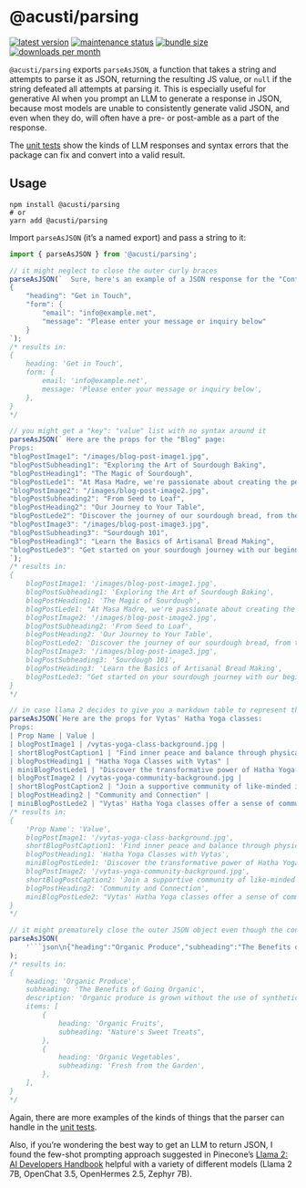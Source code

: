 # @acusti/parsing

[![latest version](https://img.shields.io/npm/v/@acusti/parsing?style=for-the-badge)](https://www.npmjs.com/package/@acusti/parsing)
[![maintenance status](https://img.shields.io/npms-io/maintenance-score/@acusti/parsing?style=for-the-badge)](https://npms.io/search?q=%40acusti%2Fparsing)
[![bundle size](https://img.shields.io/bundlephobia/minzip/@acusti/parsing?style=for-the-badge)](https://bundlephobia.com/package/@acusti/parsing)
[![downloads per month](https://img.shields.io/npm/dm/@acusti/parsing?style=for-the-badge)](https://www.npmjs.com/package/@acusti/parsing)

`@acusti/parsing` exports `parseAsJSON`, a function that takes a string and
attempts to parse it as JSON, returning the resulting JS value, or `null`
if the string defeated all attempts at parsing it. This is especially
useful for generative AI when you prompt an LLM to generate a response in
JSON, because most models are unable to consistently generate valid JSON,
and even when they do, will often have a pre- or post-amble as a part of
the response.

The [unit tests][] show the kinds of LLM responses and syntax errors that
the package can fix and convert into a valid result.

## Usage

```
npm install @acusti/parsing
# or
yarn add @acusti/parsing
```

Import `parseAsJSON` (it’s a named export) and pass a string to it:

````js
import { parseAsJSON } from '@acusti/parsing';

// it might neglect to close the outer curly braces
parseAsJSON(`  Sure, here's an example of a JSON response for the "Contact Form" page:
{
    "heading": "Get in Touch",
    "form": {
        "email": "info@example.net",
        "message": "Please enter your message or inquiry below"
    }
`);
/* results in:
{
    heading: 'Get in Touch',
    form: {
        email: 'info@example.net',
        message: 'Please enter your message or inquiry below',
    },
}
*/

// you might get a "key": "value" list with no syntax around it
parseAsJSON(` Here are the props for the "Blog" page:
Props:
"blogPostImage1": "/images/blog-post-image1.jpg",
"blogPostSubheading1": "Exploring the Art of Sourdough Baking",
"blogPostHeading1": "The Magic of Sourdough",
"blogPostLede1": "At Masa Madre, we're passionate about creating the perfect sourdough bread. Learn more about the art and craft of this ancient tradition.",
"blogPostImage2": "/images/blog-post-image2.jpg",
"blogPostSubheading2": "From Seed to Loaf",
"blogPostHeading2": "Our Journey to Your Table",
"blogPostLede2": "Discover the journey of our sourdough bread, from the seed to the loaf.",
"blogPostImage3": "/images/blog-post-image3.jpg",
"blogPostSubheading3": "Sourdough 101",
"blogPostHeading3": "Learn the Basics of Artisanal Bread Making",
"blogPostLede3": "Get started on your sourdough journey with our beginner's guide to artisanal bread making.",
`);
/* results in:
{
    blogPostImage1: '/images/blog-post-image1.jpg',
    blogPostSubheading1: 'Exploring the Art of Sourdough Baking',
    blogPostHeading1: 'The Magic of Sourdough',
    blogPostLede1: "At Masa Madre, we're passionate about creating the perfect sourdough bread. Learn more about the art and craft of this ancient tradition.",
    blogPostImage2: '/images/blog-post-image2.jpg',
    blogPostSubheading2: 'From Seed to Loaf',
    blogPostHeading2: 'Our Journey to Your Table',
    blogPostLede2: 'Discover the journey of our sourdough bread, from the seed to the loaf.',
    blogPostImage3: '/images/blog-post-image3.jpg',
    blogPostSubheading3: 'Sourdough 101',
    blogPostHeading3: 'Learn the Basics of Artisanal Bread Making',
    blogPostLede3: "Get started on your sourdough journey with our beginner's guide to artisanal bread making.",
}
*/

// in case llama 2 decides to give you a markdown table to represent the JSON
parseAsJSON(`Here are the props for Vytas' Hatha Yoga classes:
Props:
| Prop Name | Value |
| blogPostImage1 | /vytas-yoga-class-background.jpg |
| shortBlogPostCaption1 | "Find inner peace and balance through physical postures and breathing techniques" |
| blogPostHeading1 | "Hatha Yoga Classes with Vytas" |
| miniBlogPostLede1 | "Discover the transformative power of Hatha Yoga with Vytas, a seasoned yoga teacher" |
| blogPostImage2 | /vytas-yoga-community-background.jpg |
| shortBlogPostCaption2 | "Join a supportive community of like-minded individuals and deepen your practice with Vytas" |
| blogPostHeading2 | "Community and Connection" |
| miniBlogPostLede2 | "Vytas' Hatha Yoga classes offer a sense of community and connection" | |`);
/* results in:
{
    'Prop Name': 'Value',
    blogPostImage1: '/vytas-yoga-class-background.jpg',
    shortBlogPostCaption1: 'Find inner peace and balance through physical postures and breathing techniques',
    blogPostHeading1: 'Hatha Yoga Classes with Vytas',
    miniBlogPostLede1: 'Discover the transformative power of Hatha Yoga with Vytas, a seasoned yoga teacher',
    blogPostImage2: '/vytas-yoga-community-background.jpg',
    shortBlogPostCaption2: 'Join a supportive community of like-minded individuals and deepen your practice with Vytas',
    blogPostHeading2: 'Community and Connection',
    miniBlogPostLede2: "Vytas' Hatha Yoga classes offer a sense of community and connection",
}
*/

// it might prematurely close the outer JSON object even though the content continues
parseAsJSON(
    '```json\n{"heading":"Organic Produce","subheading":"The Benefits of Going Organic","description":"Organic produce is grown without the use of synthetic pesticides, herbicides, or fertilizers."},"items":[{"heading":"Organic Fruits","subheading":"Nature\'s Sweet Treats"},{"heading":"Organic Vegetables","subheading":"Fresh from the Garden"}]}\n```',
);
/* results in:
{
    heading: 'Organic Produce',
    subheading: 'The Benefits of Going Organic',
    description: 'Organic produce is grown without the use of synthetic pesticides, herbicides, or fertilizers.',
    items: [
        {
            heading: 'Organic Fruits',
            subheading: "Nature's Sweet Treats",
        },
        {
            heading: 'Organic Vegetables',
            subheading: 'Fresh from the Garden',
        },
    ],
}
*/
````

Again, there are more examples of the kinds of things that the parser can
handle in the [unit tests][].

Also, if you’re wondering the best way to get an LLM to return JSON, I
found the few-shot prompting approach suggested in Pinecone’s [Llama 2: AI
Developers Handbook][] helpful with a variety of different models (Llama 2
7B, OpenChat 3.5, OpenHermes 2.5, Zephyr 7B).

[unit tests]:
    https://github.com/acusti/uikit/blob/main/packages/parsing/src/index.test.ts
[llama 2: ai developers handbook]:
    https://www.pinecone.io/learn/llama-2/#Llama-2-Chat-Prompt-Structure
